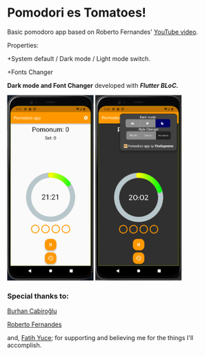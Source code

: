 # Pomodori es Tomatoes!
Basic pomodoro app based on Roberto Fernandes' [YouTube video](https://www.youtube.com/watch?v=pATGCf191to).

Properties:

+System default / Dark mode / Light mode switch.

+Fonts Changer

<b>Dark mode and Font Changer</b> developed with <i><b>Flutter BLoC.</b></i>

<p float="left">
 <img src="https://github.com/TheSupremeF/PomodoriesTomatoes/blob/master/assets/Lightmode.png" width="200" />
 <img src="https://github.com/TheSupremeF/PomodoriesTomatoes/blob/master/assets/Darkmode%20menu.png" width="200" /> </p>

<h3 align="left">Special thanks to:</h3>

[Burhan Cabiroğlu](https://github.com/burhancabiroglu)

[Roberto Fernandes](https://github.com/roberto-fernandes)

and, [Fatih Yuce](https://www.instagram.com/fatihinseyirdefteri); for supporting and believing me for the things I'll accomplish.
